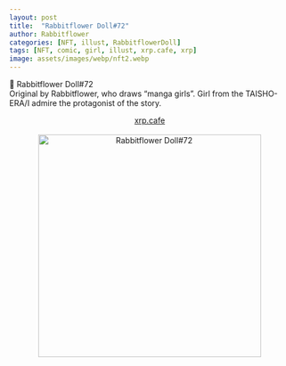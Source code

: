 ```yaml
---
layout: post
title:  "Rabbitflower Doll#72"
author: Rabbitflower
categories: [NFT, illust, RabbitflowerDoll]
tags: [NFT, comic, girl, illust, xrp.cafe, xrp]
image: assets/images/webp/nft2.webp
---
```


💐 Rabbitflower Doll#72  
Original by Rabbitflower, who draws “manga girls”. Girl from the TAISHO-ERA/I admire the protagonist of the story.    
<!--more-->
<div style="text-align: center;"><a target="_blank" href="https://xrp.cafe/nft/000827108D3BB1B5DD412C0BC897016FC961D66C06CB9E9CC7960BC904DB452D" class="btn btn-primary">xrp.cafe</a></div>  
<br>
<div style="text-align: center;"><img src="https://cdn.xrp.cafe/f5512c036cdb-4933-94c4-786f582f6f46119587119659-4165-8396-e27907a6e0d47a9387a1073a-4416-8df9-335edb160d3a.webp" alt="Rabbitflower Doll#72" width="400px"> </div>


